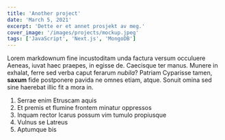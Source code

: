```yaml
---
title: 'Another project'
date: 'March 5, 2021'
excerpt: 'Dette er et annet prosjekt av meg.'
cover_image: '/images/projects/mockup.jpeg'
tags: ['JavaScript', 'Next.js', 'MongoDB']
---
```


Lorem markdownum fine incustoditam unda factura versum occuluere Aeneas, iuvat
haec praepes, in egisse de. Caecisque ter
manus. Munere in exhalat, ferre sed verba caput ferarum _nubila_? Patriam Cyparisse tamen, **saxum** fide postponere
pavida ne omnes etiam, atque. Sonuit omina sed sine haerebat illic fit a mora
in.

1. Serrae enim Etruscam aquis
2. Et premis et flumine frontem minatur oppressos
3. Inquam rector Icarus possum vim tumulo propiusque
4. Vulnus se Latreus
5. Aptumque bis
